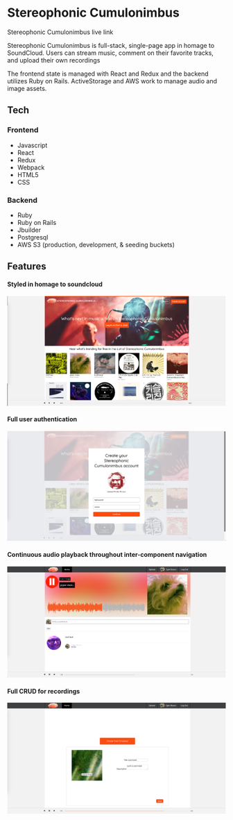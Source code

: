 # Stereophonic Cumulonimbus

Stereophonic Cumulonimbus live link

Stereophonic Cumulonimbus is full-stack, single-page app in homage to SoundCloud. Users can stream music, comment on their favorite tracks, and upload their own recordings 

The frontend state is managed with React and Redux and the backend utilizes Ruby on Rails. ActiveStorage and AWS work to manage audio and image assets. 

## Tech 

### Frontend
* Javascript
* React
* Redux
* Webpack
* HTML5 
* CSS

### Backend
* Ruby
* Ruby on Rails
* Jbuilder
* Postgresql
* AWS S3 (production, development, & seeding buckets)

## Features 


#### Styled in homage to soundcloud 

![alt text](app/assets/images/splash.png)

#### Full user authentication

![alt text](app/assets/images/auth.png)

#### Continuous audio playback throughout inter-component navigation 

![alt text](app/assets/images/playback.png)

#### Full CRUD for recordings 

![alt text](app/assets/images/crud.png)

